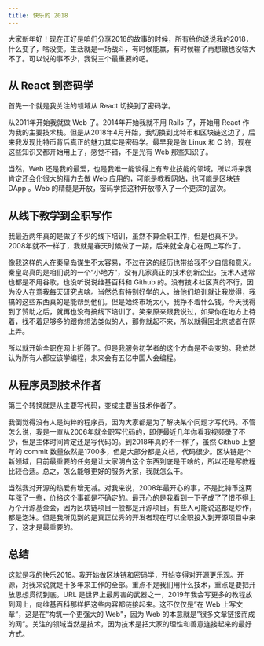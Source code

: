 ```yaml
---
title: 快乐的 2018
---
```



大家新年好！现在正好是咱们分享2018的故事的时候，所有给你说说我的2018，什么变了，啥没变。生活就是一场战斗，有时候能赢，有时候输了再想辙也没啥大不了。可以说的事不少，我说三个最重要的吧。


## 从 React 到密码学

首先一个就是我关注的领域从 React 切换到了密码学。

从2011年开始我就做 Web 了。2014年开始我就不用 Rails 了，开始用 React 作为我的主要技术栈。但是从2018年4月开始，我切换到比特币和区块链这边了，后来我发现比特币背后真正的魅力其实是密码学。最早我是做 Linux 和 C 的，现在这些知识又都开始用上了，感觉不错，不是光有 Web 那些知识了。


当然，Web 还是我的最爱，也是我唯一能谈得上有专业技能的领域。所以将来我肯定还会化很大的精力去做 Web 应用的，可能是教程网站，也可能是区块链 DApp 。Web 的精髓是开放，密码学把这种开放带入了一个更深的层次。


## 从线下教学到全职写作

我最近两年真的是做了不少的线下培训，虽然不算全职工作，但是也真不少。2008年就不一样了，我就是春天时候做了一期，后来就全身心在网上写作了。

像我这样的人在秦皇岛谋生不太容易，不过在这的经历也带给我不少自信和意义。秦皇岛真的是咱们说的一个“小地方”，没有几家真正的技术创新企业。技术人通常也都是不用谷歌，也没听说说维基百科和 Github 的。没有技术社区真的不行，因为没人在意我每天研究点啥。当然总有特别好学的人，给他们培训就让我觉得，我搞的这些东西真的是能帮到他们。但是始终市场太小，我挣不着什么钱。今天我得到了赞助之后，就再也没有搞线下培训了。笑来原来跟我说过，如果你在地方上待着，找不着足够多的跟你想法类似的人，那你就起不来，所以就得回北京或者在网上弄。

所以就开始全职在网上折腾了。但是我服务初学者的这个方向是不会变的。我依然认为所有人都应该学编程，未来会有五亿中国人会编程。

## 从程序员到技术作者

第三个转换就是从主要写代码，变成主要当技术作者了。

我倒觉得没有人是纯粹的程序员，因为大家都是为了解决某个问题才写代码。不管怎么说，我是一直从2006年就全职写代码的，即便最近几年你看我视频录了不少，但是主体时间肯定还是写代码的。到2018年真的不一样了，虽然 Github 上整年的 commit 数量依然是1700多，但是大部分都是文档，代码很少。区块链是个新领域，目前最重要的任务是让大家明白这个东西到底是干啥的，所以还是写教程比较合适。总之，怎么能够更好的服务大家，我就怎么干。

当然我对开源的热爱有增无减。对我来说，2008年最开心的事，不是比特币这两年涨了一些，价格这个事都是不确定的。最开心的是我看到一下子成了了恨不得上万个开源基金会，因为区块链项目一般都是开源项目。有些人可能说这都是炒作，都是泡沫。但是我所见到的是真正优秀的开发者现在可以全职投入到开源项目中来了，这才是最重要的。

## 总结
这就是我的快乐2018。我开始做区块链和密码学，开始变得对开源更乐观。开源，对我来说就是十多年来工作的全部。重点不是我们用什么技术，重点是要把开放思想贯彻到底。URL 是世界上最厉害的武器之一，2019年我会写更多的教程放到网上，向维基百科那样把这些内容都链接起来。这不仅仅是”在 Web 上写文章“，这是在“构筑一个更强大的 Web"，因为 Web 的本意就是”很多文章链接而成的网“。关注的领域当然是技术，因为技术是把大家的理性和善意连接起来的最好方式。
